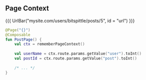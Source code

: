 ## Page Context

{{{ UrlBar("mysite.com/users/bitspittle/posts/5", id = "url") }}}

```kotlin 4,6,7 [code]
@Page("{}")
@Composable
fun PostPage() {
    val ctx = rememberPageContext()
    
    val userName = ctx.route.params.getValue("user").toInt()
    val postId = ctx.route.params.getValue("post").toInt()
    
    /* ... */
}
```
